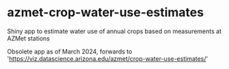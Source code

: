 # azmet-crop-water-use-estimates
Shiny app to estimate water use of annual crops based on measurements at AZMet stations

Obsolete app as of March 2024, forwards to 'https://viz.datascience.arizona.edu/azmet/crop-water-use-estimates/'
